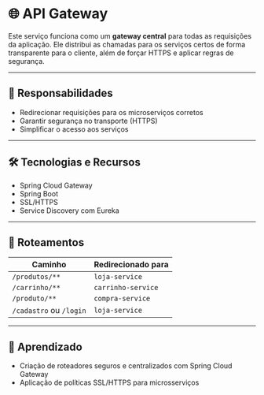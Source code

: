 # 🌐 API Gateway

Este serviço funciona como um **gateway central** para todas as requisições da aplicação. Ele distribui as chamadas para os serviços certos de forma transparente para o cliente, além de forçar HTTPS e aplicar regras de segurança.

---

## 🎯 Responsabilidades

- Redirecionar requisições para os microserviços corretos
- Garantir segurança no transporte (HTTPS)
- Simplificar o acesso aos serviços

---

## 🛠️ Tecnologias e Recursos

- Spring Cloud Gateway
- Spring Boot
- SSL/HTTPS
- Service Discovery com Eureka

---

## 🔀 Roteamentos

| Caminho | Redirecionado para |
|--------|---------------------|
| `/produtos/**` | `loja-service` |
| `/carrinho/**` | `carrinho-service` |
| `/produto/**`  | `compra-service` |
| `/cadastro` ou `/login` | `loja-service` |

---

## 🧠 Aprendizado

- Criação de roteadores seguros e centralizados com Spring Cloud Gateway
- Aplicação de políticas SSL/HTTPS para microsserviços
